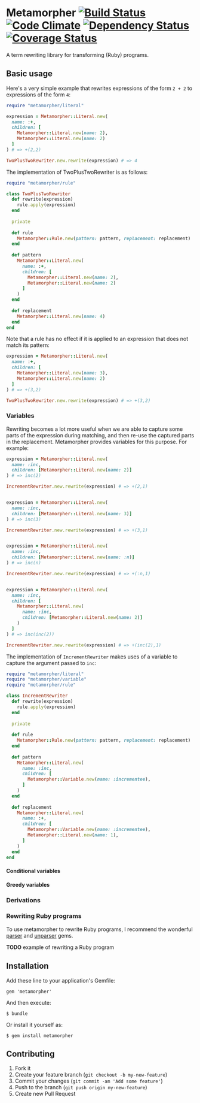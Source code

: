 # Metamorpher [![Build Status](https://travis-ci.org/mutiny/metamorpher.png)](https://travis-ci.org/mutiny/metamorpher) [![Code Climate](https://codeclimate.com/github/mutiny/metamorpher.png)](https://codeclimate.com/github/mutiny/metamorpher) [![Dependency Status](https://gemnasium.com/mutiny/metamorpher.png)](https://gemnasium.com/mutiny/metamorpher) [![Coverage Status](https://coveralls.io/repos/mutiny/metamorpher/badge.png?branch=master)](https://coveralls.io/r/mutiny/metamorpher?branch=master)

A term rewriting library for transforming (Ruby) programs.

## Basic usage

Here's a very simple example that rewrites expressions of the form `2 + 2` to expressions of the form `4`:

```ruby
require "metamorpher/literal"

expression = Metamorpher::Literal.new(
  name: :+,
  children: [
    Metamorpher::Literal.new(name: 2),
    Metamorpher::Literal.new(name: 2)
  ]
) # => +(2,2)

TwoPlusTwoRewriter.new.rewrite(expression) # => 4
```
    
The implementation of TwoPlusTwoRewriter is as follows:

```ruby
require "metamorpher/rule"

class TwoPlusTwoRewriter
  def rewrite(expression)
    rule.apply(expression)
  end
  
  private
  
  def rule
    Metamorpher::Rule.new(pattern: pattern, replacement: replacement)
  end
  
  def pattern
    Metamorpher::Literal.new(
      name: :+,
      children: [
        Metamorpher::Literal.new(name: 2),
        Metamorpher::Literal.new(name: 2)
      ]
    )
  end
  
  def replacement
    Metamorpher::Literal.new(name: 4)
  end
end
```

Note that a rule has no effect if it is applied to an expression that does not match its pattern:

```ruby
expression = Metamorpher::Literal.new(
  name: :+,
  children: [
    Metamorpher::Literal.new(name: 3),
    Metamorpher::Literal.new(name: 2)
  ]
) # => +(3,2)

TwoPlusTwoRewriter.new.rewrite(expression) # => +(3,2)
```

### Variables

Rewriting becomes a lot more useful when we are able to capture some parts of the expression during matching, and then re-use the captured parts in the replacement. Metamorpher provides variables for this purpose. For example:

```ruby
expression = Metamorpher::Literal.new(
  name: :inc,
  children: [Metamorpher::Literal.new(name: 2)]
) # => inc(2)

IncrementRewriter.new.rewrite(expression) # => +(2,1)


expression = Metamorpher::Literal.new(
  name: :inc,
  children: [Metamorpher::Literal.new(name: 3)]
) # => inc(3)

IncrementRewriter.new.rewrite(expression) # => +(3,1)


expression = Metamorpher::Literal.new(
  name: :inc,
  children: [Metamorpher::Literal.new(name: :n)]
) # => inc(n)

IncrementRewriter.new.rewrite(expression) # => +(:n,1)


expression = Metamorpher::Literal.new(
  name: :inc,
  children: [
    Metamorpher::Literal.new(
      name: :inc,
      children: [Metamorpher::Literal.new(name: 2)]
    )
  ]
) # => inc(inc(2))

IncrementRewriter.new.rewrite(expression) # => +(inc(2),1)
```

The implementation of `IncrementRewriter` makes uses of a variable to capture the argument passed to `inc`:

```ruby
require "metamorpher/literal"
require "metamorpher/variable"
require "metamorpher/rule"

class IncrementRewriter
  def rewrite(expression)
    rule.apply(expression)
  end
  
  private
  
  def rule
    Metamorpher::Rule.new(pattern: pattern, replacement: replacement)
  end
  
  def pattern
    Metamorpher::Literal.new(
      name: :inc,
      children: [
        Metamorpher::Variable.new(name: :incrementee),
      ]
    )
  end
  
  def replacement
    Metamorpher::Literal.new(
      name: :+,
      children: [
        Metamorpher::Variable.new(name: :incrementee),
        Metamorpher::Literal.new(name: 1),
      ]
    )
  end
end
```
    
#### Conditional variables

#### Greedy variables

### Derivations
    
### Rewriting Ruby programs
To use metamorpher to rewrite Ruby programs, I recommend the wonderful [parser](https://github.com/whitequark/parser) and [unparser](https://github.com/mbj/unparser) gems.

__TODO__ example of rewriting a Ruby program

## Installation

Add these line to your application's Gemfile:

    gem 'metamorpher'

And then execute:

    $ bundle

Or install it yourself as:

    $ gem install metamorpher

## Contributing

1. Fork it
2. Create your feature branch (`git checkout -b my-new-feature`)
3. Commit your changes (`git commit -am 'Add some feature'`)
4. Push to the branch (`git push origin my-new-feature`)
5. Create new Pull Request
